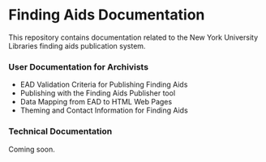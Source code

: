 # Finding Aids Documentation

This repository contains documentation related to the New York University Libraries finding aids publication system.

### User Documentation for Archivists
* EAD Validation Criteria for Publishing Finding Aids
* Publishing with the Finding Aids Publisher tool
* Data Mapping from EAD to HTML Web Pages
* Theming and Contact Information for Finding Aids
    
### Technical Documentation
Coming soon. 
